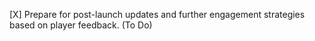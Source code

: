 [X] Prepare for post-launch updates and further engagement strategies based on player feedback. (To Do)